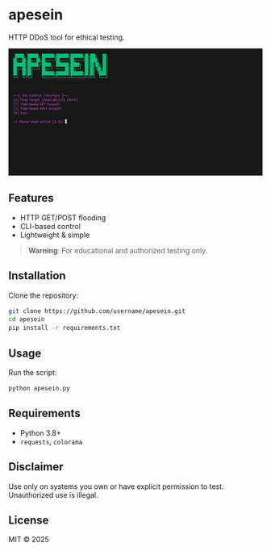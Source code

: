 # apesein

HTTP DDoS tool for ethical testing.
<p align="center">
  <img src="config/apesein.png" alt="apesein banner">
</p>

## Features
- HTTP GET/POST flooding
- CLI-based control
- Lightweight & simple

> **Warning**: For educational and authorized testing only.

## Installation
Clone the repository:
```bash
git clone https://github.com/username/apesein.git
cd apesein
pip install -r requirements.txt
```
## Usage
Run the script:
```bash
python apesein.py
```

## Requirements
- Python 3.8+
- `requests`, `colorama`

## Disclaimer
Use only on systems you own or have explicit permission to test. Unauthorized use is illegal.

## License
MIT © 2025
